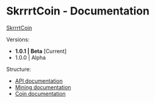 # SkrrrtCoin - Documentation

[SkrrrtCoin](https://skrt.koaladev.de)

Versions:
- **1.0.1 | Beta** [Current]
- 1.0.0 | Alpha

Structure:
- [API documentation](doc/api.md)
- [Mining documentation](doc/mining.md)
- [Coin documentation](doc/SKRT.md)
